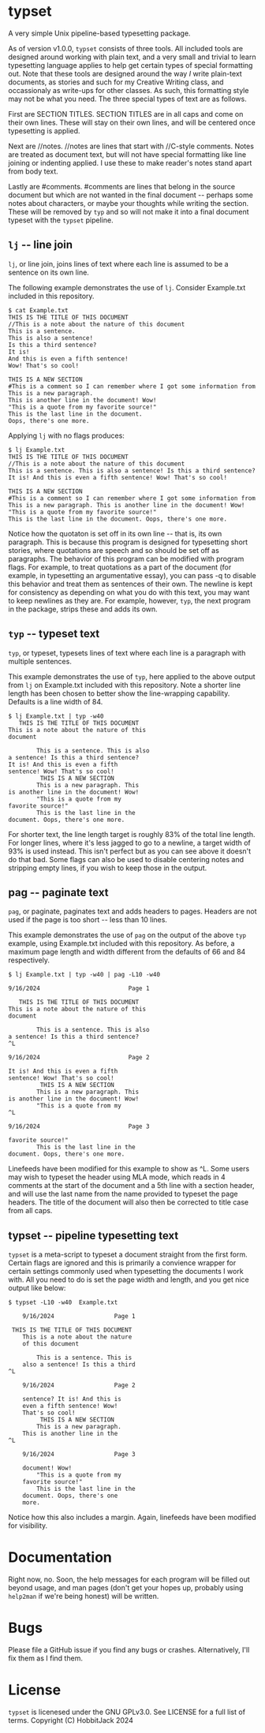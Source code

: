 # typset
A very simple Unix pipeline-based typesetting package.

As of version v1.0.0, ``typset`` consists of three tools.
All included tools are designed around working with plain text, and a very small and trivial to learn typesetting language applies to help get certain types of special formatting out.
Note that these tools are designed around the way *I* write plain-text documents, as stories and such for my Creative Writing class, and occassionaly as write-ups for other classes. As such, this formatting style may not be what you need.
The three special types of text are as follows.

First are SECTION TITLES. SECTION TITLES are in all caps and come on their own lines. These will stay on their own lines, and will be centered once typesetting is applied.

Next are //notes. //notes are lines that start with //C-style comments. Notes are treated as document text, but will not have special formatting like line joining or indenting applied. I use these to make reader's notes stand apart from body text.

Lastly are #comments. #comments are lines that belong in the source document but which are not wanted in the final document -- perhaps some notes about characters, or maybe your thoughts while writing the section. These will be removed by ``typ`` and so will not make it into a final document typeset with the ``typset`` pipeline.

## ``lj`` -- line join
``lj``, or line join, joins lines of text where each line is assumed to be a sentence on its own line.

The following example demonstrates the use of ``lj``. Consider Example.txt included in this repository.
```
$ cat Example.txt
THIS IS THE TITLE OF THIS DOCUMENT
//This is a note about the nature of this document
This is a sentence.
This is also a sentence!
Is this a third sentence?
It is!
And this is even a fifth sentence!
Wow! That's so cool!

THIS IS A NEW SECTION
#This is a comment so I can remember where I got some information from
This is a new paragraph.
This is another line in the document! Wow!
"This is a quote from my favorite source!"
This is the last line in the document.
Oops, there's one more.
```
Applying ``lj`` with no flags produces:
```
$ lj Example.txt
THIS IS THE TITLE OF THIS DOCUMENT
//This is a note about the nature of this document
This is a sentence. This is also a sentence! Is this a third sentence? It is! And this is even a fifth sentence! Wow! That's so cool!

THIS IS A NEW SECTION
#This is a comment so I can remember where I got some information from
This is a new paragraph. This is another line in the document! Wow!
"This is a quote from my favorite source!"
This is the last line in the document. Oops, there's one more.
```
Notice how the quotaton is set off in its own line -- that is, its own paragraph. This is because this program is designed for typesetting short stories, where quotations are speech and so should be set off as paragraphs.
The behavior of this program can be modified with program flags. For example, to treat quotations as a part of the document (for example, in typesetting an argumentative essay), you can pass -q to disable this behavior and treat them as sentences of their own.
The newline is kept for consistency as depending on what you do with this text, you may want to keep newlines as they are. For example, however, ``typ``, the next program in the package, strips these and adds its own.

## ``typ`` -- typeset text
``typ``, or typeset, typesets lines of text where each line is a paragraph with multiple sentences.

This example demonstrates the use of ``typ``, here applied to the above output from ``lj`` on Example.txt included with this repository.
Note a shorter line length has been chosen to better show the line-wrapping capability. Defaults is a line width of 84.
```
$ lj Example.txt | typ -w40
   THIS IS THE TITLE OF THIS DOCUMENT
This is a note about the nature of this
document

        This is a sentence. This is also
a sentence! Is this a third sentence?
It is! And this is even a fifth
sentence! Wow! That's so cool!
         THIS IS A NEW SECTION
        This is a new paragraph. This
is another line in the document! Wow!
        "This is a quote from my
favorite source!"
        This is the last line in the
document. Oops, there's one more.
```
For shorter text, the line length target is roughly 83% of the total line length. For longer lines, where it's less jagged to go to a newline, a target width of 93% is used instead.
This isn't perfect but as you can see above it doesn't do that bad.
Some flags can also be used to disable centering notes and stripping empty lines, if you wish to keep those in the output.

## pag -- paginate text
``pag``, or paginate, paginates text and adds headers to pages. Headers are not used if the page is too short -- less than 10 lines. 

This example demonstrates the use of ``pag`` on the output of the above ``typ`` example, using Example.txt included with this repository.
As before, a maximum page length and width different from the defaults of 66 and 84 respectively.
```
$ lj Example.txt | typ -w40 | pag -L10 -w40

9/16/2024                         Page 1

   THIS IS THE TITLE OF THIS DOCUMENT
This is a note about the nature of this
document

        This is a sentence. This is also
a sentence! Is this a third sentence?
^L

9/16/2024                         Page 2

It is! And this is even a fifth
sentence! Wow! That's so cool!
         THIS IS A NEW SECTION
        This is a new paragraph. This
is another line in the document! Wow!
        "This is a quote from my
^L

9/16/2024                         Page 3

favorite source!"
        This is the last line in the
document. Oops, there's one more.
```
Linefeeds have been modified for this example to show as ^L.
Some users may wish to typeset the header using MLA mode, which reads in 4 comments at the start of the document and a 5th line with a section header, and will use the last name from the name provided to typeset the page headers.
The title of the document will also then be corrected to title case from all caps.
## typset -- pipeline typesetting text
``typset`` is a meta-script to typeset a document straight from the first form. Certain flags are ignored and this is primarily a convience wrapper for certain settings commonly used when typesetting the documents I work with.
All you need to do is set the page width and length, and you get nice output like below:
```
$ typset -L10 -w40  Example.txt

    9/16/2024                 Page 1

 THIS IS THE TITLE OF THIS DOCUMENT
    This is a note about the nature
    of this document

        This is a sentence. This is
    also a sentence! Is this a third
^L

    9/16/2024                 Page 2

    sentence? It is! And this is
    even a fifth sentence! Wow!
    That's so cool!
         THIS IS A NEW SECTION
        This is a new paragraph.
    This is another line in the
^L

    9/16/2024                 Page 3

    document! Wow!
        "This is a quote from my
    favorite source!"
        This is the last line in the
    document. Oops, there's one
    more.
```
Notice how this also includes a margin. Again, linefeeds have been modified for visibility.
# Documentation
Right now, no. Soon, the help messages for each program will be filled out beyond usage, and man pages (don't get your hopes up, probably using ``help2man`` if we're being honest) will be written.
# Bugs
Please file a GitHub issue if you find any bugs or crashes. Alternatively, I'll fix them as I find them.
# License
``typset`` is licenesed under the GNU GPLv3.0. See LICENSE for a full list of terms.
Copyright (C) HobbitJack 2024
